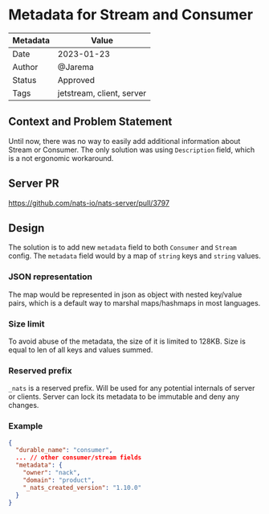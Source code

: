 # Metadata for Stream and Consumer

|Metadata|Value|
|--------|-----|
|Date    |2023-01-23|
|Author  |@Jarema|
|Status  |Approved|
|Tags    |jetstream, client, server|

## Context and Problem Statement

Until now, there was no way to easily add additional information about Stream or Consumer.
The only solution was using `Description` field, which is a not ergonomic workaround.

## Server PR
https://github.com/nats-io/nats-server/pull/3797

## Design

The solution is to add new `metadata` field to both `Consumer` and `Stream` config.
The `metadata` field would by a map of `string` keys and `string` values.

### JSON representation
The map would be represented in json as object with nested key/value pairs, which is a default
way to marshal maps/hashmaps in most languages.

### Size limit
To avoid abuse of the metadata, the size of it is limited to 128KB.
Size is equal to len of all keys and values summed.

### Reserved prefix
`_nats` is a reserved prefix.
Will be used for any potential internals of server or clients.
Server can lock its metadata to be immutable and deny any changes.


### Example
```json
{
  "durable_name": "consumer",
  ... // other consumer/stream fields
  "metadata": {
    "owner": "nack",
    "domain": "product",
    "_nats_created_version": "1.10.0"
  }
}

```


